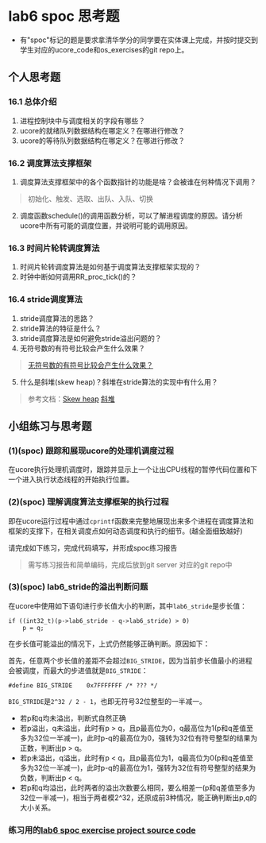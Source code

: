 # lab6 spoc 思考题

- 有"spoc"标记的题是要求拿清华学分的同学要在实体课上完成，并按时提交到学生对应的ucore_code和os_exercises的git repo上。


## 个人思考题

### 16.1 总体介绍

1. 进程控制块中与调度相关的字段有哪些？
2. ucore的就绪队列数据结构在哪定义？在哪进行修改？
3. ucore的等待队列数据结构在哪定义？在哪进行修改？

### 16.2 调度算法支撑框架

1. 调度算法支撑框架中的各个函数指针的功能是啥？会被谁在何种情况下调用？

 > 初始化、触发、选取、出队、入队、切换

2. 调度函数schedule()的调用函数分析，可以了解进程调度的原因。请分析ucore中所有可能的调度位置，并说明可能的调用原因。
  
### 16.3 时间片轮转调度算法

1. 时间片轮转调度算法是如何基于调度算法支撑框架实现的？
2. 时钟中断如何调用RR_proc_tick()的？

### 16.4 stride调度算法

1. stride调度算法的思路？ 
2. stride算法的特征是什么？
3. stride调度算法是如何避免stride溢出问题的？
4. 无符号数的有符号比较会产生什么效果？

 > [无符号数的有符号比较会产生什么效果？](https://piazza.com/class/i5j09fnsl7k5x0?cid=357)

5. 什么是斜堆(skew heap)？斜堆在stride算法的实现中有什么用？

 > 参考文档：[Skew heap](https://en.wikipedia.org/wiki/Skew_heap) [斜堆](http://baike.baidu.com/link?url=BYMgWi8gT5sZE2sG0ndX1CoYZVhe5NJig5s9-u1gO7ldVIxRwLzUpL9pvqN5qEOk_8nGUuJ7VSZNU8pGSicUnK)


## 小组练习与思考题

### (1)(spoc) 跟踪和展现ucore的处理机调度过程

在ucore执行处理机调度时，跟踪并显示上一个让出CPU线程的暂停代码位置和下一个进入执行状态线程的开始执行位置。

### (2)(spoc) 理解调度算法支撑框架的执行过程

即在ucore运行过程中通过`cprintf`函数来完整地展现出来多个进程在调度算法和框架的支撑下，在相关调度点如何动态调度和执行的细节。(越全面细致越好)

请完成如下练习，完成代码填写，并形成spoc练习报告
> 需写练习报告和简单编码，完成后放到git server 对应的git repo中

### (3)(spoc) lab6\_stride的溢出判断问题

在ucore中使用如下语句进行步长值大小的判断，其中`lab6_stride`是步长值：

	if ((int32_t)(p->lab6_stride - q->lab6_stride) > 0)
		p = q;

在步长值可能溢出的情况下，上式仍然能够正确判断。原因如下：

首先，任意两个步长值的差距不会超过`BIG_STRIDE`，因为当前步长值最小的进程会被调度，而最大的步进值就是`BIG_STRIDE`：

	#define BIG_STRIDE    0x7FFFFFFF /* ??? */

`BIG_STRIDE`是`2^32 / 2 - 1`，也即无符号32位整型的一半减一。

* 若p和q均未溢出，判断式自然正确
* 若p溢出，q未溢出，此时有p > q，且p最高位为0，q最高位为1(p和q差值至多为32位一半减一)，此时p-q的最高位为0，强转为32位有符号整型的结果为正数，判断出p > q。
* 若p未溢出，q溢出，此时有p < q，且p最高位为1，q最高位为0(p和q差值至多为32位一半减一)，此时p-q的最高位为1，强转为32位有符号整型的结果为负数，判断出p < q。
* 若p和q均溢出，此时两者的溢出次数要么相同，要么相差一(p和q差值至多为32位一半减一)，相当于两者模2^32，还原成前3种情况，能正确判断出p,q的大小关系。

### 练习用的[lab6 spoc exercise project source code](https://github.com/chyyuu/ucore_lab/tree/master/labcodes_answer/lab6_result)


